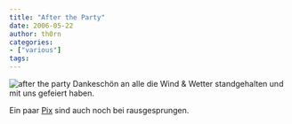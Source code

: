 ```yaml
---
title: "After the Party"
date: 2006-05-22
author: th0rn
categories:
- ["various"]
tags:
---
```

<img alt="after the party" src="https://www.it-webhost.de/fusion/albums/testalbum/normal_S4020560.JPG" />
Dankeschön an alle die Wind & Wetter standgehalten und mit uns gefeiert haben.

Ein paar <a href="http://www.it-webhost.de/photos/album/muenster/">Pix</a> sind auch noch bei rausgesprungen.